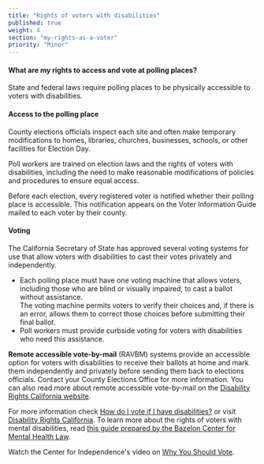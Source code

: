 ```yaml
---
title: "Rights of voters with disabilities"
published: true
weight: 4
section: "my-rights-as-a-voter"
priority: "Minor"
---
```


#### What are my rights to access and vote at polling places?  
State and federal laws require polling places to be physically accessible to voters with disabilities.  

#### Access to the polling place  
County elections officials inspect each site and often make temporary modifications to homes, libraries, churches, businesses, schools, or other facilities for Election Day.  

Poll workers are trained on election laws and the rights of voters with disabilities, including the need to make reasonable modifications of policies and procedures to ensure equal access.  

Before each election, every registered voter is notified whether their polling place is accessible. This notification appears on the Voter Information Guide mailed to each voter by their county.  

#### Voting  
The California Secretary of State has approved several voting systems for use that allow voters with disabilities to cast their votes privately and independently.
- Each polling place must have one voting machine that allows voters, including those who are blind or visually impaired, to cast a ballot without assistance.  
	The voting machine permits voters to verify their choices and, if there is an error, allows them to correct those choices before submitting their final ballot.
- Poll workers must provide curbside voting for voters with disabilities who need this assistance.  

**Remote accessible vote-by-mail** (RAVBM) systems provide an accessible option for voters with disabilities to receive their ballots at home and mark them independently and privately before sending them back to elections officials. Contact your County Elections Office for more information. You can also read more about remote accessible vote-by-mail on the [Disability Rights California website](https://www.disabilityrightsca.org/publications/many-voters-with-disabilities-can-vote-by-mail-privately-and-independently).  

For more information check [How do I vote if I have disabilities?](#menu-item-how-do-i-vote-if-i-have-disabilities) or visit [Disability Rights California](http://www.disabilityrightsca.org/pubs/PublicationsVoting.htm). To learn more about the rights of voters with mental disabilities, read [this guide prepared by the Bazelon Center for Mental Health Law](http://www.bazelon.org/wp-content/uploads/2018/10/2018-Voter-Guide-plain-language-Updated.pdf).

Watch the Center for Independence's video on [Why You Should Vote](https://www.youtube.com/watch?v=FIX1KFGIhvQ&t=2s).
